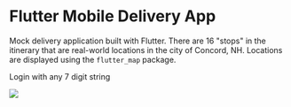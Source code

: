 # Flutter Mobile Delivery App

Mock delivery application built with Flutter. There are 16 "stops" in the itinerary that are real-world locations in the city of Concord, NH. Locations are displayed using the `flutter_map` package.

Login with any 7 digit string

<img src="https://user-images.githubusercontent.com/101197720/210138800-4e169ec1-5c5b-4a41-a8f3-1c2d9ccf25cc.jpg">